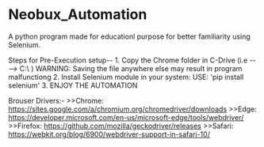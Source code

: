 # Neobux_Automation
A python program made for educationl purpose for better familiarity using Selenium.

Steps for Pre-Execution setup--
  1.
    Copy the Chrome folder in C-Drive (i.e ----> C:\ )
 WARNING: Saving the file anywhere else may result in program malfunctiong
  2.
    Install Selenium module in your system:
 USE: 'pip install selenium'
 3. 
   ENJOY THE AUTOMATION 
 
 
 
Brouser Drivers:-
    >>Chrome:	https://sites.google.com/a/chromium.org/chromedriver/downloads
    >>Edge:	https://developer.microsoft.com/en-us/microsoft-edge/tools/webdriver/
    >>Firefox:	https://github.com/mozilla/geckodriver/releases
    >>Safari:	https://webkit.org/blog/6900/webdriver-support-in-safari-10/
